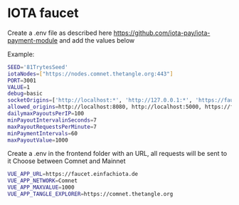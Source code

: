 # IOTA faucet

Create a .env file as described here https://github.com/iota-pay/iota-payment-module and add the values below

Example:

```bash
SEED='81TrytesSeed'
iotaNodes=["https://nodes.comnet.thetangle.org:443"]
PORT=3001
VALUE=1
debug=basic
socketOrigins=['http://localhost:*', 'http://127.0.0.1:*', 'https://faucet.einfachiota.de:*']
allowed_origins=http://localhost:8080, http://localhost:5000, https://faucet.einfachiota.de
dailymaxPayoutsPerIP=100
minPayoutIntervalinSeconds=7
maxPayoutRequestsPerMinute=7
minPaymentIntervals=60
maxPayoutValue=1000
```

Create a .env in the frontend folder with an URL, all requests will be sent to it
Choose between Comnet and Mainnet

```bash
VUE_APP_URL=https://faucet.einfachiota.de
VUE_APP_NETWORK=Comnet
VUE_APP_MAXVALUE=1000
VUE_APP_TANGLE_EXPLORER=https://comnet.thetangle.org
```
